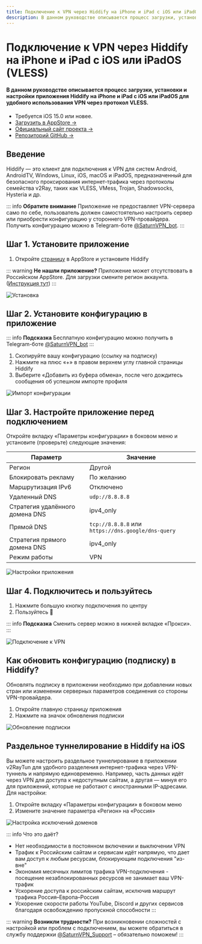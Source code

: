 ```yaml
---
title: Подключение к VPN через Hiddify на iPhone и iPad с iOS или iPadOS (VLESS)
description: В данном руководстве описывается процесс загрузки, установки и настройки приложения Hiddify на iPhone и iPad с iOS или iPadOS для удобного использования VPN через протокол VLESS.
---
```


# Подключение к VPN через Hiddify на iPhone и iPad с iOS или iPadOS (VLESS)

#### В данном руководстве описывается процесс загрузки, установки и настройки приложения Hiddify на iPhone и iPad с iOS или iPadOS для удобного использования VPN через протокол VLESS.

* Требуется iOS 15.0 или новее.
* [Загрузить в AppStore →](https://apps.apple.com/ru/app/hiddify-proxy-vpn/id6596777532)
* [Официальный сайт проекта →](https://hiddify.com/)
* [Репозиторий GitHub →](https://github.com/hiddify/hiddify-app)

## Введение

Hiddify — это клиент для подключения к VPN для систем Android, AndroidTV, Windows, Linux, iOS, macOS и iPadOS, предназначенный для безопасного проксирования интернет‑трафика через протоколы семейства v2Ray, таких как VLESS, VMess, Trojan, Shadowsocks, Hysteria и др.

::: info **Обратите внимание** 
Приложение не предоставляет VPN-сервера само по себе, пользователь должен самостоятельно настроить сервер или приобрести конфигурацию у стороннего VPN-провайдера. Получить конфигурацию можно в Telegram-боте [@SaturnVPN_bot](https://t.me/SaturnVPN_bot?start=docs).
:::

## Шаг 1. Установите приложение

1. Откройте [страницу](https://apps.apple.com/us/app/hiddify-proxy-vpn/id6596777532) в AppStore и установите Hiddify

::: warning **Не нашли приложение?** 
Приложение может отсутствовать в Российском AppStore. Для загрузки смените регион аккаунта. ([Инструкция тут](/setup-guide/#смена-региона-appstore-для-загрузки-недоступных-приложении))
:::

![Установка](/pages/ios/hiddify/1.webp)

## Шаг 2. Установите конфигурацию в приложение

::: info **Подсказка** 
Бесплатную конфигурацию можно получить в Telegram-боте [@SaturnVPN_bot](https://t.me/SaturnVPN_bot?start=docs)
:::

1. Скопируйте вашу конфигурацию (ссылку на подписку)
2. Нажмите на плюс «+» в правом верхнем углу главной страницы Hiddify
3. Выберите «Добавить из буфера обмена», после чего дождитесь сообщения об успешном импорте профиля

![Импорт конфигурации](/pages/ios/hiddify/2.webp)

## Шаг 3. Настройте приложение перед подключением

Откройте вкладку «Параметры конфигурации» в боковом меню и установите (проверьте) следующие значения:

| Параметр | Значение |
|----------|----------|
| Регион | Другой |
| Блокировать рекламу | По желанию |
| Маршрутизация IPv6 | Отключено |
| Удаленный DNS | `udp://8.8.8.8` |
| Стратегия удалённого домена DNS | ipv4_only |
| Прямой DNS | `tcp://8.8.8.8` или `https://dns.google/dns-query` |
| Стратегия прямого домена DNS | ipv4_only |
| Режим работы | VPN |

![Настройки приложения](/pages/ios/hiddify/3.webp)


## Шаг 4. Подключитесь и пользуйтесь

1. Нажмите большую кнопку подключения по центру
2. Пользуйтесь 🙂

::: info **Подсказка** 
Сменить сервер можно в нижней вкладке «Прокси».
:::


![Подключение к VPN](/pages/ios/hiddify/4.webp)

## Как обновить конфигурацию (подписку) в Hiddify?
Обновлять подписку в приложении необходимо при добавлении новых стран или изменении серверных параметров соединения со стороны VPN-провайдера.
1. Откройте главную страницу приложения
2. Нажмите на значок обновления подписки

![Обновление подписки](/pages/ios/hiddify/5.webp)

## Раздельное туннелирование в Hiddify на iOS

Вы можете настроить раздельное туннелирование в приложении v2RayTun для удобного разделения интернет-трафика через VPN-туннель и напрямую единовременно. Например, часть данных идёт через VPN для доступа к недоступным сайтам, а другая — минуя его для приложений, которые не работают с иностранными IP-адресами.
Для настройки:
1. Откройте вкладку «Параметры конфигурации» в боковом меню
2. Измените значение параметра «Регион» на «Россия» 

![Настройка исключений доменов](/pages/ios/hiddify/6.webp)

::: info Что это даёт?
- Нет необходимости в постоянном включении и выключении VPN
- Трафик к Российским сайтам и сервисам идёт напрямую, что дает вам доступ к любым ресурсам, блокирующим подключения "из-вне"
- Экономия месячных лимитов трафика VPN-подключения - посещение незаблокированных ресурсов не занимает ваш VPN-трафик
- Ускорение доступа к российским сайтам, исключив маршрут трафика Россия–Европа–Россия
- Ускорение скорости работы YouTube, Discord и других сервисов благодаря освобождению пропускной способности
:::

::: warning **Возникли трудности?** 
При возникновении сложностей с настройкой или проблем с подключением, вы можете обратиться в службу поддержки [@SaturnVPN_Support](https://t.me/SaturnVPN_Support) – обязательно поможем!
:::